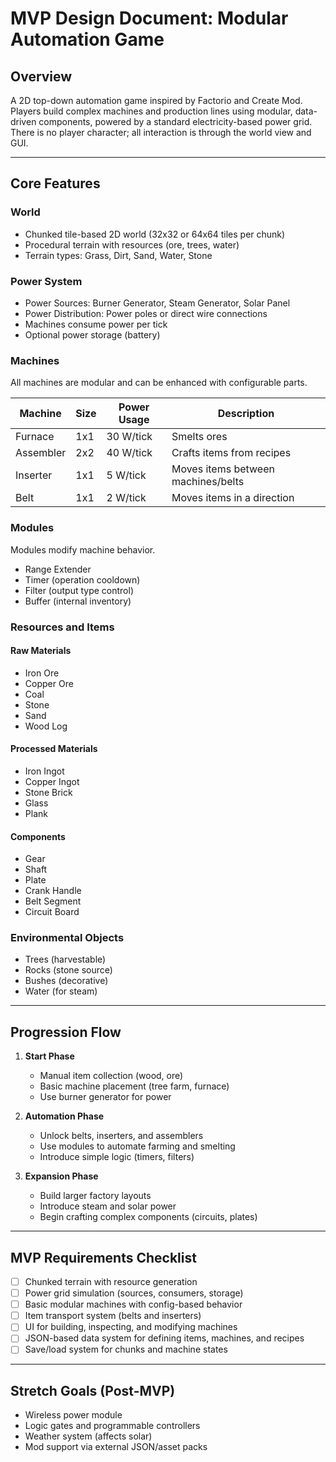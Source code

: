 # MVP Design Document: Modular Automation Game

## Overview
A 2D top-down automation game inspired by Factorio and Create Mod. Players build complex machines and production lines using modular, data-driven components, powered by a standard electricity-based power grid. There is no player character; all interaction is through the world view and GUI.

---

## Core Features

### World
- Chunked tile-based 2D world (32x32 or 64x64 tiles per chunk)
- Procedural terrain with resources (ore, trees, water)
- Terrain types: Grass, Dirt, Sand, Water, Stone

### Power System
- Power Sources: Burner Generator, Steam Generator, Solar Panel
- Power Distribution: Power poles or direct wire connections
- Machines consume power per tick
- Optional power storage (battery)

### Machines
All machines are modular and can be enhanced with configurable parts.

| Machine         | Size | Power Usage | Description                                  |
|----------------|------|-------------|----------------------------------------------|
| Furnace        | 1x1  | 30 W/tick   | Smelts ores                                  |
| Assembler      | 2x2  | 40 W/tick   | Crafts items from recipes                    |
| Inserter       | 1x1  | 5 W/tick    | Moves items between machines/belts          |
| Belt           | 1x1  | 2 W/tick    | Moves items in a direction                   |

### Modules
Modules modify machine behavior.
- Range Extender
- Timer (operation cooldown)
- Filter (output type control)
- Buffer (internal inventory)

### Resources and Items

#### Raw Materials
- Iron Ore
- Copper Ore
- Coal
- Stone
- Sand
- Wood Log

#### Processed Materials
- Iron Ingot
- Copper Ingot
- Stone Brick
- Glass
- Plank

#### Components
- Gear
- Shaft
- Plate
- Crank Handle
- Belt Segment
- Circuit Board

### Environmental Objects
- Trees (harvestable)
- Rocks (stone source)
- Bushes (decorative)
- Water (for steam)

---

## Progression Flow

1. **Start Phase**
   - Manual item collection (wood, ore)
   - Basic machine placement (tree farm, furnace)
   - Use burner generator for power

2. **Automation Phase**
   - Unlock belts, inserters, and assemblers
   - Use modules to automate farming and smelting
   - Introduce simple logic (timers, filters)

3. **Expansion Phase**
   - Build larger factory layouts
   - Introduce steam and solar power
   - Begin crafting complex components (circuits, plates)

---

## MVP Requirements Checklist

- [ ] Chunked terrain with resource generation
- [ ] Power grid simulation (sources, consumers, storage)
- [ ] Basic modular machines with config-based behavior
- [ ] Item transport system (belts and inserters)
- [ ] UI for building, inspecting, and modifying machines
- [ ] JSON-based data system for defining items, machines, and recipes
- [ ] Save/load system for chunks and machine states

---

## Stretch Goals (Post-MVP)
- Wireless power module
- Logic gates and programmable controllers
- Weather system (affects solar)
- Mod support via external JSON/asset packs


